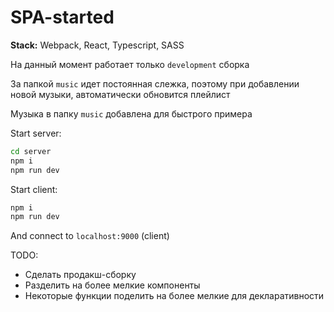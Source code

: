 # SPA-started
**Stack:** Webpack, React, Typescript, SASS

На данный момент работает только `development` сборка

За папкой `music` идет постоянная слежка, поэтому при добавлении новой музыки, автоматически обновится плейлист

Музыка в папку `music` добавлена для быстрого примера

Start server:
```bash
cd server
npm i
npm run dev
```

Start client:
```bash
npm i
npm run dev
```


And connect to `localhost:9000` (client)


TODO:
- Сделать продакш-сборку
- Разделить на более мелкие компоненты
- Некоторые функции поделить на более мелкие для декларативности
